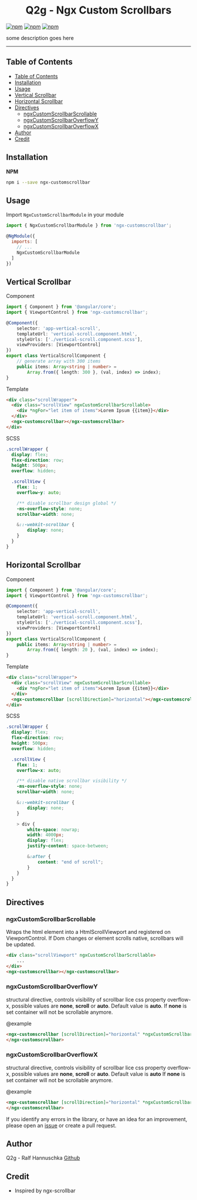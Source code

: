 <p align="center">
  <h1 align="center">Q2g - Ngx Custom Scrollbars</h1>
</p>

[![npm](https://img.shields.io/npm/v/ngx-customscrollbar.svg?maxAge=2592000?style=plastic)](https://www.npmjs.com/package/ngx-customscrollbar)
[![npm](https://img.shields.io/npm/dt/ngx-customscrollbar.svg?maxAge=2592000?style=plastic)](https://www.npmjs.com/package/ngx-customscrollbar)
[![npm](https://img.shields.io/npm/l/express.svg?maxAge=2592000)](/LICENSE)

some description goes here
___

## Table of Contents

- [Table of Contents](#table-of-contents)
- [Installation](#installation)
- [Usage](#usage)
- [Vertical Scrollbar](#vertical-scrollbar)
- [Horizontal Scrollbar](#horizontal-scrollbar)
- [Directives](#directives)
  - [ngxCustomScrollbarScrollable](#ngxcustomscrollbarscrollable)
  - [ngxCustomScrollbarOverflowY](#ngxcustomscrollbaroverflowy)
  - [ngxCustomScrollbarOverflowX](#ngxcustomscrollbaroverflowx)
- [Author](#author)
- [Credit](#credit)

<a name="installation"/>

## Installation

**NPM**

```bash
npm i --save ngx-customscrollbar
```

<a name="usage"/>

## Usage

Import `NgxCustomScrollbarModule` in your module

```js
import { NgxCustomScrollbarModule } from 'ngx-customscrollbar';

@NgModule({
  imports: [
    // ...
    NgxCustomScrollbarModule
  ]
})
```

## Vertical Scrollbar

Component
```ts
import { Component } from '@angular/core';
import { ViewportControl } from 'ngx-customscrollbar';

@Component({
    selector: 'app-vertical-scroll',
    templateUrl: 'vertical-scroll.component.html',
    styleUrls: ['./vertical-scroll.component.scss'],
    viewProviders: [ViewportControl]
})
export class VerticalScrollComponent {
    // generate array with 300 items
    public items: Array<string | number> = 
        Array.from({ length: 300 }, (val, index) => index);
}
```

Template
```html
<div class="scrollWrapper">
  <div class="scrollView" ngxCustomScrollbarScrollable>
    <div *ngFor="let item of items">Lorem Ipsum {{item}}</div>
  </div>
  <ngx-customscrollbar></ngx-customscrollbar>
</div>
```

SCSS
```scss
.scrollWrapper {
  display: flex;
  flex-direction: row;
  height: 500px;
  overflow: hidden;

  .scrollView {
    flex: 1;
    overflow-y: auto;

    /** disable scrollbar design global */
    -ms-overflow-style: none;
    scrollbar-width: none;

    &::-webkit-scrollbar {
        display: none;
    }
  }
}
```

## Horizontal Scrollbar

Component
```ts
import { Component } from '@angular/core';
import { ViewportControl } from 'ngx-customscrollbar';

@Component({
    selector: 'app-vertical-scroll',
    templateUrl: 'vertical-scroll.component.html',
    styleUrls: ['./vertical-scroll.component.scss'],
    viewProviders: [ViewportControl]
})
export class VerticalScrollComponent {
    public items: Array<string | number> = 
        Array.from({ length: 20 }, (val, index) => index);
}
```

Template
```html
<div class="scrollWrapper">
  <div class="scrollView" ngxCustomScrollbarScrollable>
    <div *ngFor="let item of items">Lorem Ipsum {{item}}</div>
  </div>
  <ngx-customscrollbar [scrollDirection]="horizontal"></ngx-customscrollbar>
</div>
```

SCSS
```scss
.scrollWrapper {
  display: flex;
  flex-direction: row;
  height: 500px;
  overflow: hidden;

  .scrollView {
    flex: 1;
    overflow-x: auto;

    /** disable native scrollbar visibility */
    -ms-overflow-style: none;
    scrollbar-width: none;

    &::-webkit-scrollbar {
        display: none;
    }

    > div {
        white-space: nowrap;
        width: 4000px;
        display: flex;
        justify-content: space-between;

        &:after {
            content: "end of scroll";
        }
    }
  }
}
```

<a name="styling"/>

## Directives

### ngxCustomScrollbarScrollable

Wraps the html element into a HtmlScrollViewport and registered on ViewportControl. If Dom changes or element scrolls native, scrollbars will be updated.

```html
<div class="scrollViewport" ngxCustomScrollbarScrollable>
    ...
</div>
<ngx-customscrollbar></ngx-customscrollbar>
```

### ngxCustomScrollbarOverflowY

structural directive, controls visibility of scrollbar lice css property overflow-x, possible
values are **none**, **scroll** or **auto**. Default value is **auto**. If **none** is set container will not be scrollable anymore.

@example
```html
<ngx-customscrollbar [scrollDirection]="horizontal" *ngxCustomScrollbarOverflowY="'scroll'">
</ngx-customscrollbar>
```

### ngxCustomScrollbarOverflowX

structural directive, controls visibility of scrollbar lice css property overflow-x, possible
values are **none**, **scroll** or **auto**. Default value is **auto**
If **none** is set container will not be scrollable anymore.

@example
```html
<ngx-customscrollbar [scrollDirection]="horizontal" *ngxCustomScrollbarOverflowX="'scroll'">
</ngx-customscrollbar>
```

If you identify any errors in the library, or have an idea for an improvement, please open an [issue](https://github.com/q2g/ngx-customscrollbar/issues) or create a pull request.

<a name="author"/>

## Author
Q2g - Ralf Hannuschka [Github](https://github.com/q2g)

<a name="credit"/>

## Credit

- Inspired by ngx-scrollbar
